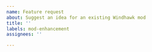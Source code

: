 ```yaml
---
name: Feature request
about: Suggest an idea for an existing Windhawk mod
title: ''
labels: mod-enhancement
assignees: ''

---
```


<!--
Include the mod name in the title, and tag the mod's author using their GitHub handle.
-->
